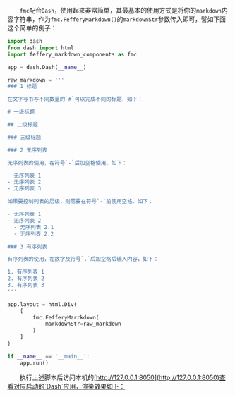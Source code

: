 　　`fmc`配合`Dash`，使用起来非常简单，其最基本的使用方式是将你的`markdown`内容字符串，作为`fmc.FefferyMarkdown()`的`markdownStr`参数传入即可，譬如下面这个简单的例子：

```python
import dash
from dash import html
import feffery_markdown_components as fmc

app = dash.Dash(__name__)

raw_markdown = '''
### 1 标题

在文字写书写不同数量的`#`可以完成不同的标题，如下：

# 一级标题

## 二级标题

### 三级标题

### 2 无序列表

无序列表的使用，在符号`-`后加空格使用。如下：

- 无序列表 1
- 无序列表 2
- 无序列表 3

如果要控制列表的层级，则需要在符号`-`前使用空格。如下：

- 无序列表 1
- 无序列表 2
  - 无序列表 2.1
  - 无序列表 2.2

### 3 有序列表

有序列表的使用，在数字及符号`.`后加空格后输入内容，如下：

1. 有序列表 1
2. 有序列表 2
3. 有序列表 3
'''

app.layout = html.Div(
	[
        fmc.FefferyMarrkdown(
        	markdownStr=raw_markdown
        )
    ]
)

if __name__ == '__main__':
    app.run()
```

　　执行上述脚本后访问本机的[http://127.0.0.1:8050](http://127.0.0.1:8050)查看对应启动的`Dash`应用，渲染效果如下：

